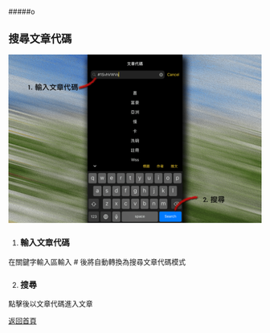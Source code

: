 #####o
## 搜尋文章代碼

![Image of Search AID](../v1/images/search_aid.png) 

1. ### 輸入文章代碼
在關鍵字輸入區輸入 # 後將自動轉換為搜尋文章代碼模式

2. ### 搜尋
點擊後以文章代碼進入文章  
  
[返回首頁](https://kimieno.github.io/ios.pitt) 